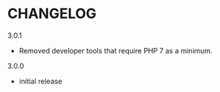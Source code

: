 CHANGELOG
=========

3.0.1
- Removed developer tools that require PHP 7 as a minimum.

3.0.0
- initial release